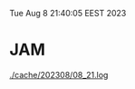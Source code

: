 Tue Aug  8 21:40:05 EEST 2023
# JAM
<a href='./cache/202308/08_21.log'>./cache/202308/08_21.log</a>
